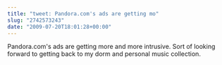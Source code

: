 ```yaml
---
title: "tweet: Pandora.com's ads are getting mo"
slug: "2742573243"
date: "2009-07-20T18:01:28+00:00"
---
```

Pandora.com's ads are getting more and more intrusive.  Sort of looking forward to getting back to my dorm and personal music collection.